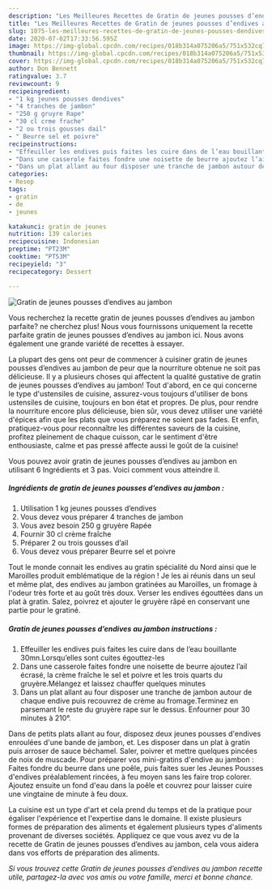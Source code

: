 ```yaml
---
description: "Les Meilleures Recettes de Gratin de jeunes pousses d’endives au jambon"
title: "Les Meilleures Recettes de Gratin de jeunes pousses d’endives au jambon"
slug: 1075-les-meilleures-recettes-de-gratin-de-jeunes-pousses-dendives-au-jambon
date: 2020-07-02T17:33:56.595Z
image: https://img-global.cpcdn.com/recipes/018b314a075206a5/751x532cq70/gratin-de-jeunes-pousses-dendives-au-jambon-photo-principale-de-la-recette.jpg
thumbnail: https://img-global.cpcdn.com/recipes/018b314a075206a5/751x532cq70/gratin-de-jeunes-pousses-dendives-au-jambon-photo-principale-de-la-recette.jpg
cover: https://img-global.cpcdn.com/recipes/018b314a075206a5/751x532cq70/gratin-de-jeunes-pousses-dendives-au-jambon-photo-principale-de-la-recette.jpg
author: Don Bennett
ratingvalue: 3.7
reviewcount: 9
recipeingredient:
- "1 kg jeunes pousses dendives"
- "4 tranches de jambon"
- "250 g gruyre Rape"
- "30 cl crme frache"
- "2 ou trois gousses dail"
- " Beurre sel et poivre"
recipeinstructions:
- "Effeuiller les endives puis faites les cuire dans de l’eau bouillante 30mn.Lorsqu’elles sont cuites égouttez-les"
- "Dans une casserole faites fondre une noisette de beurre ajoutez l’ail écrasé, la crème fraîche le sel et poivre et les trois quarts du gruyère.Mélangez et laissez chauffer quelques minutes"
- "Dans un plat allant au four disposer une tranche de jambon autour de chaque endive puis recouvrez de crème au fromage.Terminez en parsemant le reste du gruyère rape sur le dessus. Enfourner pour 30 minutes à 210°."
categories:
- Resep
tags:
- gratin
- de
- jeunes

katakunci: gratin de jeunes 
nutrition: 139 calories
recipecuisine: Indonesian
preptime: "PT23M"
cooktime: "PT53M"
recipeyield: "3"
recipecategory: Dessert

---
```



![Gratin de jeunes pousses d’endives au jambon](https://img-global.cpcdn.com/recipes/018b314a075206a5/751x532cq70/gratin-de-jeunes-pousses-dendives-au-jambon-photo-principale-de-la-recette.jpg)

Vous recherchez la recette gratin de jeunes pousses d’endives au jambon parfaite? ne cherchez plus! Nous vous fournissons uniquement la recette parfaite gratin de jeunes pousses d’endives au jambon ici. Nous avons également une grande variété de recettes à essayer.

La plupart des gens ont peur de commencer à cuisiner gratin de jeunes pousses d’endives au jambon de peur que la nourriture obtenue ne soit pas délicieuse. Il y a plusieurs choses qui affectent la qualité gustative de gratin de jeunes pousses d’endives au jambon! Tout d'abord, en ce qui concerne le type d'ustensiles de cuisine, assurez-vous toujours d'utiliser de bons ustensiles de cuisine, toujours en bon état et propres. De plus, pour rendre la nourriture encore plus délicieuse, bien sûr, vous devez utiliser une variété d'épices afin que les plats que vous préparez ne soient pas fades. Et enfin, pratiquez-vous pour reconnaître les différentes saveurs de la cuisine, profitez pleinement de chaque cuisson, car le sentiment d'être enthousiaste, calme et pas pressé affecte aussi le goût de la cuisine!

<!--inarticleads1-->

Vous pouvez avoir gratin de jeunes pousses d’endives au jambon en utilisant 6 Ingrédients et 3 pas. Voici comment vous atteindre il.

##### Ingrédients de gratin de jeunes pousses d’endives au jambon :

1. Utilisation 1 kg jeunes pousses d’endives
1. Vous devez vous préparer 4 tranches de jambon
1. Vous avez besoin 250 g gruyère Rapée
1. Fournir 30 cl crème fraîche
1. Préparer 2 ou trois gousses d’ail
1. Vous devez vous préparer  Beurre sel et poivre


Tout le monde connait les endives au gratin spécialité du Nord ainsi que le Maroilles produit emblématique de la région ! Je les ai réunis dans un seul et même plat, des endives au jambon gratinées au Maroilles, un fromage à l&#39;odeur très forte et au goût très doux. Verser les endives égouttées dans un plat à gratin. Salez, poivrez et ajouter le gruyère râpé en conservant une partie pour le gratiné. 

<!--inarticleads2-->

##### Gratin de jeunes pousses d’endives au jambon instructions :

1. Effeuiller les endives puis faites les cuire dans de l’eau bouillante 30mn.Lorsqu’elles sont cuites égouttez-les
1. Dans une casserole faites fondre une noisette de beurre ajoutez l’ail écrasé, la crème fraîche le sel et poivre et les trois quarts du gruyère.Mélangez et laissez chauffer quelques minutes
1. Dans un plat allant au four disposer une tranche de jambon autour de chaque endive puis recouvrez de crème au fromage.Terminez en parsemant le reste du gruyère rape sur le dessus. Enfourner pour 30 minutes à 210°.


Dans de petits plats allant au four, disposez deux jeunes pousses d&#39;endives enroulées d&#39;une bande de jambon, et. Les disposer dans un plat à gratin puis arroser de sauce béchamel. Saler, poivrer et mettre quelques pincées de noix de muscade. Pour préparer vos mini-gratins d&#39;endive au jambon : Faites fondre du beurre dans une poêle, puis faites suer les Jeunes Pousses d&#39;endives préalablement rincées, à feu moyen sans les faire trop colorer. Ajoutez ensuite un fond d&#39;eau dans la poêle et couvrez pour laisser cuire une vingtaine de minute à feu doux. 

<!--inarticleads1-->

<p>
La cuisine est un type d'art et cela prend du temps et de la pratique pour égaliser l'expérience et l'expertise dans le domaine. Il existe plusieurs formes de préparation des aliments et également plusieurs types d'aliments provenant de diverses sociétés. Appliquez ce que vous avez vu de la recette de Gratin de jeunes pousses d’endives au jambon, cela vous aidera dans vos efforts de préparation des aliments.
</p>

<p>
<i>Si vous trouvez cette Gratin de jeunes pousses d’endives au jambon recette utile, partagez-la avec vos amis ou votre famille, merci et bonne chance.</i>
</p>
